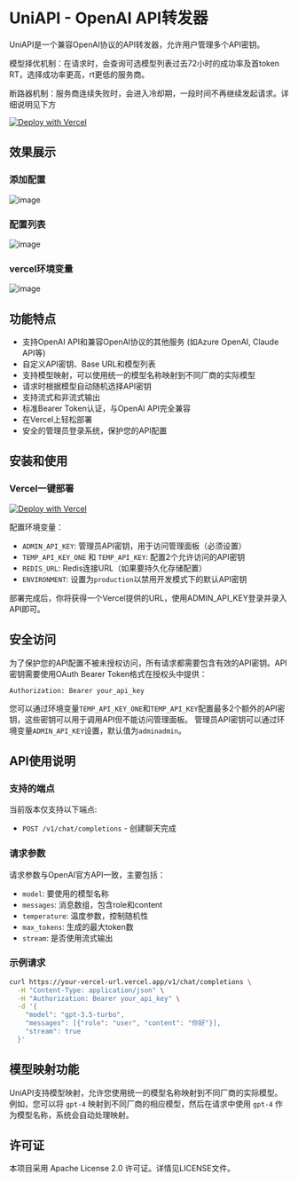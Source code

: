 # UniAPI - OpenAI API转发器

UniAPI是一个兼容OpenAI协议的API转发器，允许用户管理多个API密钥。

模型择优机制：在请求时，会查询可选模型列表过去72小时的成功率及首token RT，选择成功率更高，rt更低的服务商。

断路器机制：服务商连续失败时，会进入冷却期，一段时间不再继续发起请求。详细说明见下方


[![Deploy with Vercel](https://vercel.com/button)](https://vercel.com/new/clone?repository-url=https%3A%2F%2Fgithub.com%2Fzhangtyzzz%2Funi-api&env=ADMIN_API_KEY,TEMP_API_KEY,ENVIRONMENT&envDescription=%60ADMIN_API_KEY%60%3A%20%E7%AE%A1%E7%90%86%E5%91%98API%E5%AF%86%E9%92%A5%EF%BC%8C%E7%94%A8%E4%BA%8E%E8%AE%BF%E9%97%AE%E7%AE%A1%E7%90%86%E9%9D%A2%E6%9D%BF%EF%BC%88%E5%BF%85%E9%A1%BB%E8%AE%BE%E7%BD%AE%EF%BC%89%20%20%60TEMP_API_KEY_ONE%60%20%E5%92%8C%20%60TEMP_API_KEY%60%3A%20%E9%85%8D%E7%BD%AE2%E4%B8%AA%E5%85%81%E8%AE%B8%E8%AE%BF%E9%97%AE%E7%9A%84API%E5%AF%86%E9%92%A5%20%60REDIS_URL%60%3A%20Redis%E8%BF%9E%E6%8E%A5URL%EF%BC%88%E5%A6%82%E6%9E%9C%E8%A6%81%E6%8C%81%E4%B9%85%E5%8C%96%E5%AD%98%E5%82%A8%E9%85%8D%E7%BD%AE%EF%BC%89%20%60ENVIRONMENT%60%3A%20%E8%AE%BE%E7%BD%AE%E4%B8%BA%60production%60%E4%BB%A5%E7%A6%81%E7%94%A8%E5%BC%80%E5%8F%91%E6%A8%A1%E5%BC%8F%E4%B8%8B%E7%9A%84%E9%BB%98%E8%AE%A4API%E5%AF%86%E9%92%A5)

## 效果展示
### 添加配置
![image](https://github.com/user-attachments/assets/297461f8-1d4a-40ab-9e36-ae7a1da3dae7)
### 配置列表
![image](https://github.com/user-attachments/assets/bb9d3bef-da29-467f-b722-2287aa570c08)
### vercel环境变量
![image](https://github.com/user-attachments/assets/6e9fc577-e8c2-4693-a677-614b7328b0ed)



## 功能特点

- 支持OpenAI API和兼容OpenAI协议的其他服务 (如Azure OpenAI, Claude API等)
- 自定义API密钥、Base URL和模型列表
- 支持模型映射，可以使用统一的模型名称映射到不同厂商的实际模型
- 请求时根据模型自动随机选择API密钥
- 支持流式和非流式输出
- 标准Bearer Token认证，与OpenAI API完全兼容
- 在Vercel上轻松部署
- 安全的管理员登录系统，保护您的API配置

## 安装和使用


### Vercel一键部署
[![Deploy with Vercel](https://vercel.com/button)](https://vercel.com/new/clone?repository-url=https%3A%2F%2Fgithub.com%2Fzhangtyzzz%2Funi-api&env=ADMIN_API_KEY,TEMP_API_KEY,ENVIRONMENT&envDescription=%60ADMIN_API_KEY%60%3A%20%E7%AE%A1%E7%90%86%E5%91%98API%E5%AF%86%E9%92%A5%EF%BC%8C%E7%94%A8%E4%BA%8E%E8%AE%BF%E9%97%AE%E7%AE%A1%E7%90%86%E9%9D%A2%E6%9D%BF%EF%BC%88%E5%BF%85%E9%A1%BB%E8%AE%BE%E7%BD%AE%EF%BC%89%20%20%60TEMP_API_KEY_ONE%60%20%E5%92%8C%20%60TEMP_API_KEY%60%3A%20%E9%85%8D%E7%BD%AE2%E4%B8%AA%E5%85%81%E8%AE%B8%E8%AE%BF%E9%97%AE%E7%9A%84API%E5%AF%86%E9%92%A5%20%60REDIS_URL%60%3A%20Redis%E8%BF%9E%E6%8E%A5URL%EF%BC%88%E5%A6%82%E6%9E%9C%E8%A6%81%E6%8C%81%E4%B9%85%E5%8C%96%E5%AD%98%E5%82%A8%E9%85%8D%E7%BD%AE%EF%BC%89%20%60ENVIRONMENT%60%3A%20%E8%AE%BE%E7%BD%AE%E4%B8%BA%60production%60%E4%BB%A5%E7%A6%81%E7%94%A8%E5%BC%80%E5%8F%91%E6%A8%A1%E5%BC%8F%E4%B8%8B%E7%9A%84%E9%BB%98%E8%AE%A4API%E5%AF%86%E9%92%A5)

配置环境变量：
   - `ADMIN_API_KEY`: 管理员API密钥，用于访问管理面板（必须设置）
   - `TEMP_API_KEY_ONE` 和 `TEMP_API_KEY`: 配置2个允许访问的API密钥
   - `REDIS_URL`: Redis连接URL（如果要持久化存储配置）
   - `ENVIRONMENT`: 设置为`production`以禁用开发模式下的默认API密钥

部署完成后，你将获得一个Vercel提供的URL，使用ADMIN_API_KEY登录并录入API即可。

## 安全访问

为了保护您的API配置不被未授权访问，所有请求都需要包含有效的API密钥。API密钥需要使用OAuth Bearer Token格式在授权头中提供：

```
Authorization: Bearer your_api_key
```

您可以通过环境变量`TEMP_API_KEY_ONE`和`TEMP_API_KEY`配置最多2个额外的API密钥，这些密钥可以用于调用API但不能访问管理面板。
管理员API密钥可以通过环境变量`ADMIN_API_KEY`设置，默认值为`adminadmin`。

## API使用说明

### 支持的端点

当前版本仅支持以下端点:
- `POST /v1/chat/completions` - 创建聊天完成

### 请求参数

请求参数与OpenAI官方API一致，主要包括：
- `model`: 要使用的模型名称
- `messages`: 消息数组，包含role和content
- `temperature`: 温度参数，控制随机性
- `max_tokens`: 生成的最大token数
- `stream`: 是否使用流式输出

### 示例请求

```bash
curl https://your-vercel-url.vercel.app/v1/chat/completions \
  -H "Content-Type: application/json" \
  -H "Authorization: Bearer your_api_key" \
  -d '{
    "model": "gpt-3.5-turbo",
    "messages": [{"role": "user", "content": "你好"}],
    "stream": true
  }'
```

## 模型映射功能

UniAPI支持模型映射，允许您使用统一的模型名称映射到不同厂商的实际模型。例如，您可以将 `gpt-4` 映射到不同厂商的相应模型，然后在请求中使用 `gpt-4` 作为模型名称，系统会自动处理映射。

## 许可证

本项目采用 Apache License 2.0 许可证。详情见LICENSE文件。
